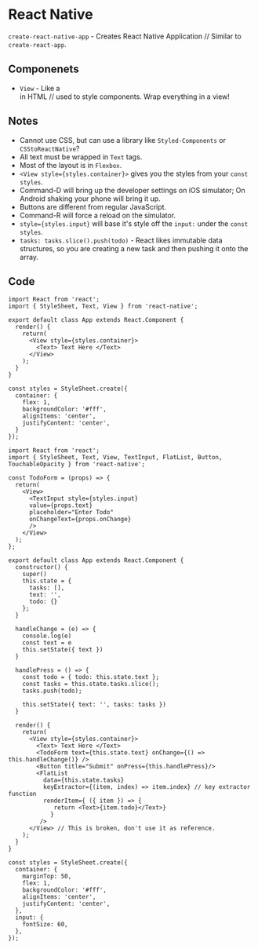 # React Native

`create-react-native-app` - Creates React Native Application // Similar to `create-react-app`.

## Componenets

* `View` - Like a <div> in HTML // used to style components. Wrap everything in a view!

## Notes

* Cannot use CSS, but can use a library like `Styled-Components` or `CSStoReactNative`?
* All text must be wrapped in `Text` tags.
* Most of the layout is in `Flexbox`.
* `<View style={styles.container}>` gives you the styles from your `const styles`.
* Command-D will bring up the developer settings on iOS simulator; On Android shaking your phone will bring it up.
* Buttons are different from regular JavaScript.
* Command-R will force a reload on the simulator.
* `style={styles.input}` will base it's style off the `input:` under the `const styles`.
* `tasks: tasks.slice().push(todo)` - React likes immutable data structures, so you are creating a new task and then pushing it onto the array.

## Code

```JS
import React from 'react';
import { StyleSheet, Text, View } from 'react-native';

export default class App extends React.Component {
  render() {
    return(
      <View style={styles.container}>
        <Text> Text Here </Text>
      </View>
    );
  }
}

const styles = StyleSheet.create({
  container: {
    flex: 1,
    backgroundColor: '#fff',
    alignItems: 'center',
    justifyContent: 'center',
  }
});
```

```JS
import React from 'react';
import { StyleSheet, Text, View, TextInput, FlatList, Button, TouchableOpacity } from 'react-native';

const TodoForm = (props) => {
  return(
    <View>
      <TextInput style={styles.input}
      value={props.text}
      placeholder="Enter Todo"
      onChangeText={props.onChange}
      />
    </View>
  );
};

export default class App extends React.Component {
  constructor() {
    super()
    this.state = {
      tasks: [],
      text: '',
      todo: {}
    };
  }

  handleChange = (e) => {
    console.log(e)
    const text = e
    this.setState({ text })
  }

  handlePress = () => {
    const todo = { todo: this.state.text };
    const tasks = this.state.tasks.slice();
    tasks.push(todo);

    this.setState({ text: '', tasks: tasks })
  }

  render() {
    return(
      <View style={styles.container}>
        <Text> Text Here </Text>
        <TodoForm text={this.state.text} onChange={() => this.handleChange()} />
        <Button title="Submit" onPress={this.handlePress}/>
        <FlatList
          data={this.state.tasks}
          keyExtractor={(item, index) => item.index} // key extractor function
          renderItem={ ({ item }) => {
             return <Text>{item.todo}</Text>}
            }
         />
      </View> // This is broken, don't use it as reference.
    );
  }
}

const styles = StyleSheet.create({
  container: {
    marginTop: 50,
    flex: 1,
    backgroundColor: '#fff',
    alignItems: 'center',
    justifyContent: 'center',
  },
  input: {
    fontSize: 60,
  },
});
```
